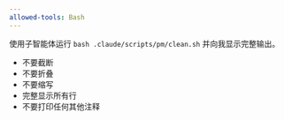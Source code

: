 ```yaml
---
allowed-tools: Bash
---
```


使用子智能体运行 `bash .claude/scripts/pm/clean.sh` 并向我显示完整输出。

- 不要截断
- 不要折叠
- 不要缩写
- 完整显示所有行
- 不要打印任何其他注释
